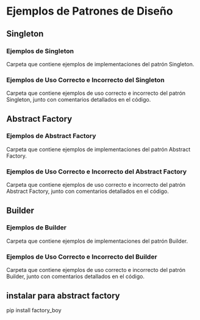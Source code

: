 # Ejemplos de Patrones de Diseño

## Singleton

### Ejemplos de Singleton

Carpeta que contiene ejemplos de implementaciones del patrón Singleton.

### Ejemplos de Uso Correcto e Incorrecto del Singleton

Carpeta que contiene ejemplos de uso correcto e incorrecto del patrón Singleton, junto con comentarios detallados en el código.

## Abstract Factory

### Ejemplos de Abstract Factory

Carpeta que contiene ejemplos de implementaciones del patrón Abstract Factory.

### Ejemplos de Uso Correcto e Incorrecto del Abstract Factory

Carpeta que contiene ejemplos de uso correcto e incorrecto del patrón Abstract Factory, junto con comentarios detallados en el código.

## Builder

### Ejemplos de Builder

Carpeta que contiene ejemplos de implementaciones del patrón Builder.

### Ejemplos de Uso Correcto e Incorrecto del Builder

Carpeta que contiene ejemplos de uso correcto e incorrecto del patrón Builder, junto con comentarios detallados en el código.

## instalar para abstract factory
pip install factory_boy
